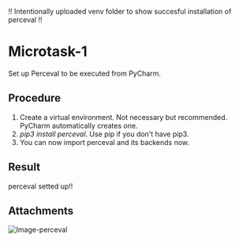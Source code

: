!! Intentionally uploaded venv folder to show succesful installation of perceval !!
# Microtask-1
Set up Perceval to be executed from PyCharm.

## Procedure
1. Create a virtual environment. Not necessary but recommended. PyCharm automatically creates one.
2. <em>pip3 install perceval</em>. Use pip if you don't have pip3.
3. You can now import perceval and its backends now.

## Result
perceval setted up!!

## Attachments
![Image-perceval](/Microtasks1.png)
